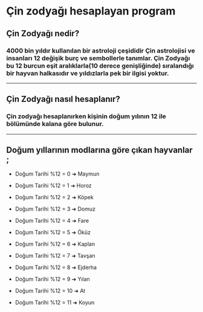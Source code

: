  # Çin zodyağı hesaplayan program
 
 
 
 ## Çin Zodyağı nedir?

 ### 4000 bin yıldır kullanılan bir astroloji çeşididir Çin astrolojisi ve insanları 12 değişik burç ve sembollerle tanımlar. Çin Zodyağı bu 12 burcun eşit aralıklarla(10 derece genişliğinde) sıralandığı bir hayvan halkasıdır ve yıldızlarla pek bir ilgisi yoktur.

 --------------------

 ## Çin Zodyağı nasıl hesaplanır?

 ### Çin zodyağı hesaplanırken kişinin doğum yılının 12 ile bölümünde kalana göre bulunur.

 ----

 ## Doğum yıllarının modlarına göre çıkan hayvanlar ; 

- Doğum Tarihi %12 = 0 ➜ Maymun

- Doğum Tarihi %12 = 1 ➜ Horoz

- Doğum Tarihi %12 = 2 ➜ Köpek

- Doğum Tarihi %12 = 3 ➜ Domuz

- Doğum Tarihi %12 = 4 ➜ Fare

- Doğum Tarihi %12 = 5 ➜ Öküz

- Doğum Tarihi %12 = 6 ➜ Kaplan

- Doğum Tarihi %12 = 7 ➜ Tavşan

- Doğum Tarihi %12 = 8 ➜ Ejderha

- Doğum Tarihi %12 = 9 ➜ Yılan

- Doğum Tarihi %12 = 10 ➜ At

- Doğum Tarihi %12 = 11 ➜ Koyun